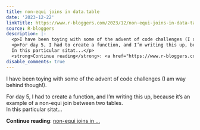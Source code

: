 ```yaml
---
title: non-equi joins in data.table
date: '2023-12-22'
linkTitle: https://www.r-bloggers.com/2023/12/non-equi-joins-in-data-table/
source: R-bloggers
description: |-
  <p>I have been toying with some of the advent of code challenges (I am way behind though!).</p>
  <p>For day 5, I had to create a function, and I’m writing this up, because it’s an example of a non-equi join between two tables.<br />
  In this particular sitat...</p>
  <strong>Continue reading</strong>: <a href="https://www.r-bloggers.com/2023/12/non-equi-joins-in-data-table/">non-equi joins in ...
disable_comments: true
---
```

<p>I have been toying with some of the advent of code challenges (I am way behind though!).</p>
<p>For day 5, I had to create a function, and I’m writing this up, because it’s an example of a non-equi join between two tables.<br />
In this particular sitat...</p>
<strong>Continue reading</strong>: <a href="https://www.r-bloggers.com/2023/12/non-equi-joins-in-data-table/">non-equi joins in ...